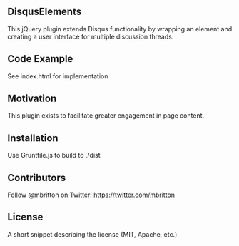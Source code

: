 ## DisqusElements

This jQuery plugin extends Disqus functionality by wrapping an element and creating a user interface for multiple discussion threads.

## Code Example

See index.html for implementation

## Motivation

This plugin exists to facilitate greater engagement in page content.

## Installation

Use Gruntfile.js to build to ./dist

## Contributors

Follow @mbritton on Twitter: https://twitter.com/mbritton

## License

A short snippet describing the license (MIT, Apache, etc.)